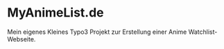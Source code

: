 MyAnimeList.de
==============

Mein eigenes Kleines Typo3 Projekt zur Erstellung einer Anime Watchlist-Webseite.
